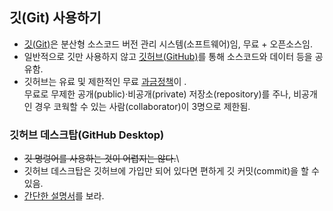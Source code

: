 ## 깃(Git) 사용하기  
- [깃(Git)](https://git-scm.com/)은 분산형 소스코드 버전 관리 시스템(소프트웨어)임, 무료 + 오픈소스임.  
- 일반적으로 깃만 사용하지 않고 [깃허브(GitHub)](https://github.com/)를 통해 소스코드와 데이터 등을 공유함.  
- 깃허브는 유료 및 제한적인 무료 [과금정책](https://github.com/pricing)이 .  
  무료로 무제한 공개(public)·비공개(private) 저장소(repository)를 주나, 비공개인 경우 코웍할 수 있는 사람(collaborator)이 3명으로 제한됨.
### 깃허브 데스크탑(GitHub Desktop)
- ~~깃 명렁어를 사용하는 것이 어렵지는 않다.~~\
- 깃허브 데스크탑은 깃허브에 가입만 되어 있다면 편하게 깃 커밋(commit)을 할 수 있음.
- [간단한 설명서](github_desktop.md)를 보라.
